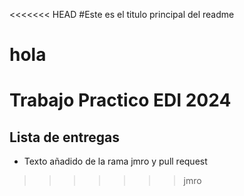 <<<<<<< HEAD
#Este es el titulo principal del readme

hola
=======
# Trabajo Practico EDI 2024

## Lista de entregas

- Texto añadido de la rama jmro y pull request
>>>>>>> jmro
